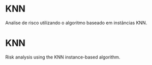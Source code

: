 # KNN
Analise de risco utilizando o algoritmo baseado em instâncias KNN.

# KNN
Risk analysis using the KNN instance-based algorithm.
